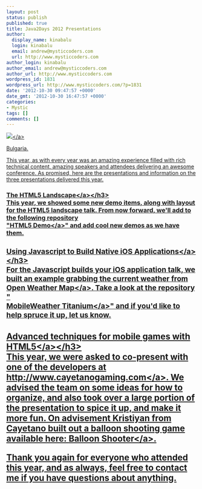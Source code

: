 ```yaml
---
layout: post
status: publish
published: true
title: Java2Days 2012 Presentations
author:
  display_name: kinabalu
  login: kinabalu
  email: andrew@mysticcoders.com
  url: http://www.mysticcoders.com
author_login: kinabalu
author_email: andrew@mysticcoders.com
author_url: http://www.mysticcoders.com
wordpress_id: 1831
wordpress_url: http://www.mysticcoders.com/?p=1831
date: '2012-10-30 09:47:57 +0000'
date_gmt: '2012-10-30 16:47:57 +0000'
categories:
- Mystic
tags: []
comments: []
---
```

<p><a href="http:&#47;&#47;www.flickr.com&#47;photos&#47;kinabalu&#47;sets&#47;72157631889108228&#47;"><img src="http:&#47;&#47;farm9.staticflickr.com&#47;8464&#47;8138802052_dd2cf9456f_c.jpg" border="0" &#47;><&#47;a></p>
<p>Bulgaria.</p>
<p>This year, as with every year was an amazing experience filled with rich technical content, amazing speakers and attendees delivering an awesome conference.  As promised, here are the presentations and information on the three presentations delivered this year.</p>
<h3><a href="https:&#47;&#47;s3.amazonaws.com&#47;mysticweb-bucket&#47;presentations&#47;java2days_2012&#47;The+HTML5+Landscape+-+java2days+2012.pdf">The HTML5 Landscape<&#47;a><&#47;h3><br />
This year, we showed some new demo items, along with layout for the HTML5 landscape talk.  From now forward, we'll add to the following repository<br />
"<a href="https:&#47;&#47;github.com&#47;kinabalu&#47;html5demo">HTML5 Demo<&#47;a>" and add cool new demos as we have them.</p>
<h3><a href="https:&#47;&#47;s3.amazonaws.com&#47;mysticweb-bucket&#47;presentations&#47;java2days_2012&#47;Using+Javascript+to+Build+Native+iOS+Applications+-+java2days+2012.pdf">Using Javascript to Build Native iOS Applications<&#47;a><&#47;h3><br />
For the Javascript builds your iOS application talk, we built an example grabbing the current weather from <a href="http:&#47;&#47;openweathermap.org" rel="nofollow">Open Weather Map<&#47;a>.  Take a look at the repository "<br />
<a href="https:&#47;&#47;github.com&#47;kinabalu&#47;mobileweather">MobileWeather Titanium<&#47;a>" and if you'd like to help spruce it up, let us know.</p>
<h3><a href="https:&#47;&#47;s3.amazonaws.com&#47;mysticweb-bucket&#47;presentations&#47;java2days_2012&#47;Advanced+techniques+for+mobile+games+with+HTML5+-+java2days+2012.pdf">Advanced techniques for mobile games with HTML5<&#47;a><&#47;h3><br />
This year, we were asked to co-present with one of the developers at <a href="http:&#47;&#47;www.cayetanogaming.com" rel="nofollow">http:&#47;&#47;www.cayetanogaming.com<&#47;a>.  We advised the team on some ideas for how to organize, and also took over a large portion of the presentation to spice it up, and make it more fun.  On advisement Kristiyan from Cayetano built out a balloon shooting game available here: <a href="https:&#47;&#47;github.com&#47;kinabalu&#47;balloonshooter">Balloon Shooter<&#47;a>.</p>
<p>Thank you again for everyone who attended this year, and as always, feel free to contact me if you have questions about anything.</p>
